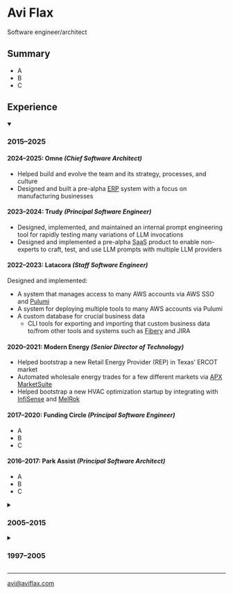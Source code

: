 # Avi Flax

<span id="tagline">Software engineer/architect</span>

<!--experienced generalist experience in the Web, data pipelines, continuous delivery, and APIs-->

<!-- Or Highlights?-->
## Summary

* A
* B
* C

## Experience

<details open>
    <summary><h3>2015–2025</h3></summary>

#### 2024–2025: Omne *(Chief Software Architect)*

* Helped build and evolve the team and its strategy, processes, and culture
* Designed and built a pre-alpha
          <a href="https://en.wikipedia.org/wiki/Enterprise_resource_planning">
              <abbr title="Enterprise Resource Planning">ERP</abbr></a> system with
          a focus on manufacturing businesses

#### 2023–2024: Trudy *(Principal Software Engineer)*

* Designed, implemented, and maintained an internal prompt engineering tool for rapidly testing many
  variations of LLM invocations
* Designed and implemented a pre-alpha <abbr title="Software as a Service">SaaS</abbr> product to
  enable non-experts to craft, test, and use LLM prompts with multiple LLM providers

#### 2022–2023: Latacora *(Staff Software Engineer)*

Designed and implemented:

* A system that manages access to many AWS accounts via AWS SSO and <a href="https://www.pulumi.com/">Pulumi</a>
* A system for deploying multiple tools to many AWS accounts via Pulumi
* A custom database for crucial business data
  * CLI tools for exporting and importing that custom business data to/from other tools and systems
    such as <a href="https://fibery.io">Fibery</a> and JIRA

#### 2020–2021: Modern Energy *(Senior Director of Technology)*

* Helped bootstrap a new Retail Energy Provider (REP) in Texas’ ERCOT market
* Automated wholesale energy trades for a few different markets via <a href="https://apx.com/power-scheduling-energy-accounting-services/">APX MarketSuite</a>
* Helped bootstrap a new HVAC optimization startup by integrating with <a href="https://www.infisense.com">InfiSense</a> and <a href="https://melrok.com">MelRok</a>

#### 2017–2020: Funding Circle *(Principal Software Engineer)*

* A
* B
* C

#### 2016–2017: Park Assist *(Principal Software Architect)*

* A
* B
* C

</details>

<details>
    <summary><h3>2005–2015</h3></summary>

#### 2015: Timehop

* Refactored a critical and complex system into a loosely-coupled stream-based system using Kinesis
  and Go (<a href="https://speakerdeck.com/aviflax/stream-data-processing-with-kinesis-and-go-at-timehop">slides</a>)
* Designed and implemented:
  * A sophisticated integration with Twilio for SMS-based signup
  * A tool for quickly processing billions of records

#### 2014: Thinkful

* Designed and implemented an event-driven system to automate Stripe subscription management

#### 2013–2014: SFX

* A
* B
* C

#### 2005–2013: Arc90

* A
* B
* C

</details>

<details>
    <summary><h3>1997–2005</h3></summary>

#### 2001–2004: ADP

* Refactored, enhanced, and maintained a sophisticated application for producing custom financial
  documents for on-demand printing

#### 2001: register.com

<!-- TODO: compress down to a single bullet -->
* Team lead position for large high-traffic auction site
* Responsibilities included designing, implementing, and maintaining features; reengineering site
  technology and architecture
* Created new internal tools and development procedures

#### 2000: RewardsPlus

* Maintained and enhanced a large-scale online employee benefits enrollment system for diverse
  clients with diverse needs

#### 1998–2000: Words In Progress

* Developed requirements and specifications for high traffic websites directly with clients; crafted
  application architecture and database design

#### 1998: Ideal Computer Strategies

* Worked with teams of designers, coders, and project managers to concurrently develop and deploy
  client websites with basic dynamic features

#### 1997–1998: PCC Internet Design

* Founded and managed a small Web design shop in Baltimore, MD providing full-service Web design
  and development to small businesses in the area

</details>

----

[avi@aviflax.com](mailto:avi@aviflax.com)
